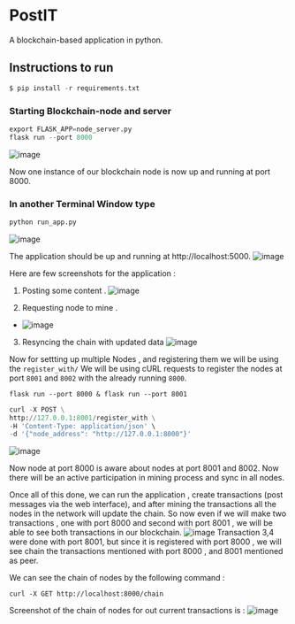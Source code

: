 # PostIT

A blockchain-based application in python.

## Instructions to run 

```python
$ pip install -r requirements.txt
```
### Starting Blockchain-node and server

```python
export FLASK_APP=node_server.py
flask run --port 8000
```
![image](https://user-images.githubusercontent.com/58623921/115022297-d5aee480-9eda-11eb-8656-bb45230ddc21.png)

Now one instance of our blockchain node is now up and running at port 8000.

### In another Terminal Window type
```python
python run_app.py
```
![image](https://user-images.githubusercontent.com/58623921/115022383-efe8c280-9eda-11eb-9671-417d523ddfac.png)

The application should be up and running at http://localhost:5000.
![image](https://user-images.githubusercontent.com/58623921/115022351-e3fd0080-9eda-11eb-8d88-54be5c739f09.png)

Here are few screenshots for the application : 
1. Posting some content . 
![image](https://user-images.githubusercontent.com/58623921/115021816-1b1ee200-9eda-11eb-93d9-00bbd305331a.png)

2. Requesting node to mine . 
*  ![image](https://user-images.githubusercontent.com/58623921/115021749-004c6d80-9eda-11eb-9840-66faeaebc38a.png)

3. Resyncing the chain with updated data
![image](https://user-images.githubusercontent.com/58623921/115022041-74871100-9eda-11eb-96b9-3a1ff4bbb7dc.png)

Now for settting up multiple Nodes , and registering them we will be using the ```register_with/```
We will be using cURL requests to register the nodes at port `8001` and ``8002`` with the already running ```8000```.

```flask run --port 8000 & flask run --port 8001```
 
```python
curl -X POST \
http://127.0.0.1:8001/register_with \
-H 'Content-Type: application/json' \
-d '{"node_address": "http://127.0.0.1:8000"}'
```
![image](https://user-images.githubusercontent.com/58623921/115022982-caa88400-9edb-11eb-87cb-124a54a9869d.png)

 Now node at port 8000 is aware about nodes at port 8001 and 8002. Now there will be an active participation in mining process and sync in all nodes.
 
Once all of this done, we can run the application , create transactions (post messages via the web interface), and after mining the transactions all the nodes in the network will update the chain.
So now even if we will make two transactions , one with port 8000 and second with port 8001 , we will be able to see both transactions in our blockchain.
![image](https://user-images.githubusercontent.com/58623921/115031952-617a3e00-9ee6-11eb-80d9-696f21fe8533.png)
Transaction 3,4 were done with port 8001, but since it is registered with port 8000 , we will see chain the transactions mentioned with port 8000 , and 8001 mentioned as peer.

We can see the chain of nodes by the following command :
```
curl -X GET http://localhost:8000/chain
```
Screenshot of the chain of nodes for out current transactions is : 
![image](https://user-images.githubusercontent.com/58623921/115031715-19f3b200-9ee6-11eb-9005-d9e990427228.png)

